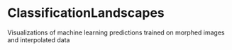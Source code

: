 # ClassificationLandscapes
Visualizations of machine learning predictions trained on morphed images and interpolated data 
